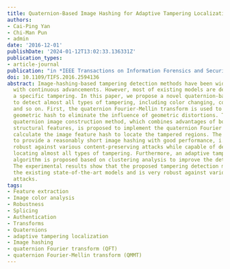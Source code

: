 ```yaml
---
title: Quaternion-Based Image Hashing for Adaptive Tampering Localization
authors:
- Cai-Ping Yan
- Chi-Man Pun
- admin
date: '2016-12-01'
publishDate: '2024-01-12T13:02:33.136331Z'
publication_types:
- article-journal
publication: "in *IEEE Transactions on Information Forensics and Security* [SCI, JCR Q1]"
doi: 10.1109/TIFS.2016.2594136
abstract: Image-hashing-based tampering detection methods have been widely studied
  with continuous advancements. However, most of existing models are designed for
  a specific tampering. In this paper, we propose a novel quaternion-based image hashing
  to detect almost all types of tampering, including color changing, copy move, splicing,
  and so on. First, the quaternion Fourier-Mellin transform is used to calculate the
  geometric hash to eliminate the influence of geometric distortions. Then, a new
  quaternion image construction method, which combines advantages of both color and
  structural features, is proposed to implement the quaternion Fourier transform to
  calculate the image feature hash to locate the tampered regions. The objective is
  to provide a reasonably short image hashing with good performance, i.e., being perceptually
  robust against various content-preserving attacks while capable of detecting and
  locating almost all types of tampering. Furthermore, an adaptive tampering localization
  algorithm is proposed based on clustering analysis to improve the detection accuracy.
  The experimental results show that the proposed tampering detection model outperforms
  the existing state-of-the-art models and is very robust against various content-preserving
  attacks.
tags:
- Feature extraction
- Image color analysis
- Robustness
- Splicing
- Authentication
- Transforms
- Quaternions
- adaptive tampering localization
- Image hashing
- quaternion Fourier transform (QFT)
- quaternion Fourier-Mellin transform (QMMT)
---
```

